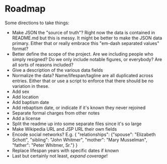 # Roadmap

Some directions to take things:

* Make JSON the "source of truth"? Right now the data is contained in README.md but this is messy. It might be better to make the JSON data primary. Either that or really embrace this "em-dash separated values" format?
* Better define the scope of the project. Are we including people who simply resigned? Do we only include notable figures, or everybody? Are all sorts of reasons included?
* Give a description of the various data fields
* Normalize the data? Name/lifespan/tagline are all duplicated across entries. Either that or use a script to enforce that there should be no variation in these.
* Add sex
* Add location
* Add baptism date
* Add rebaptism date, or indicate if it's known they never rejoined
* Separate formal charges from other notes
* Add a license
* Split the readme up into some separate files since it's so large
* Make Wikipedia URL and JSP URL their own fields
* Encode social networks? E.g. { "relationships": {"spouse": "Elizabeth Schott", "sibling": "John Whitmer", "mother": "Mary Musselman", "father": "Peter Whitmer, Sr."} }
* Replace lifespan years with specific dates if known
* Last but certainly not least, _expand coverage_!
